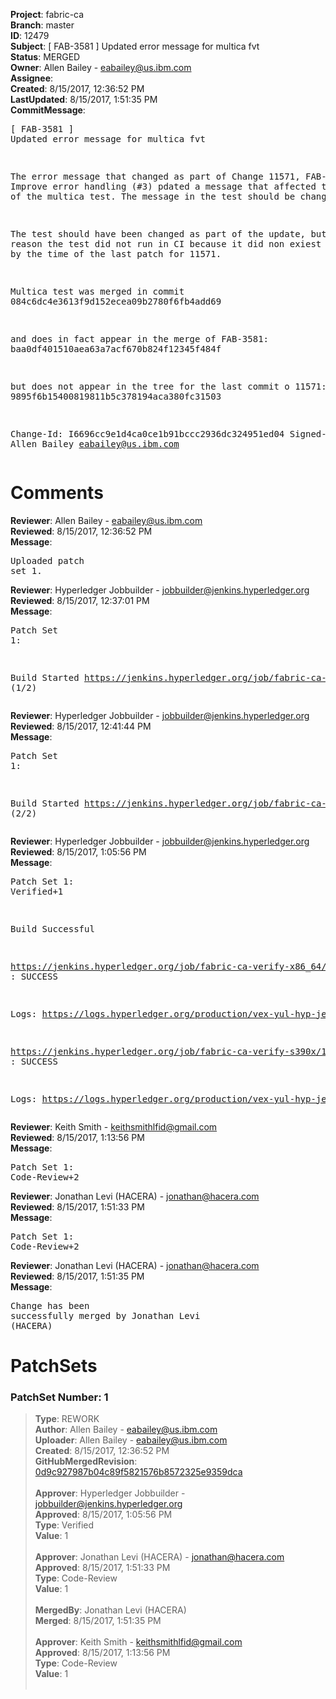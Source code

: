 <strong>Project</strong>: fabric-ca<br><strong>Branch</strong>: master<br><strong>ID</strong>: 12479<br><strong>Subject</strong>: [ FAB-3581 ] Updated error message for multica fvt<br><strong>Status</strong>: MERGED<br><strong>Owner</strong>: Allen Bailey - eabailey@us.ibm.com<br><strong>Assignee</strong>:<br><strong>Created</strong>: 8/15/2017, 12:36:52 PM<br><strong>LastUpdated</strong>: 8/15/2017, 1:51:35 PM<br><strong>CommitMessage</strong>:<br><pre>[ FAB-3581 ] Updated error message for multica fvt

The error message that changed as part of Change 11571,
FAB-3581 - Improve error handling (#3)
pdated a message that affected the outcome of the multica
test. The message in the test should be changed.

The test should have been changed as part of the
update, but for some reason the test did not run in CI because
it did non exiest in the tree by the time of the last patch
for 11571.

Multica test was merged in commit
084c6dc4e3613f9d152ecea09b2780f6fb4add69

and does in fact appear in the merge of FAB-3581:
baa0df401510aea63a7acf670b824f12345f484f

but does not appear in the tree for the last commit o
11571:
9895f6b15400819811b5c378194aca380fc31503

Change-Id: I6696cc9e1d4ca0ce1b91bccc2936dc324951ed04
Signed-off-by: Allen Bailey <eabailey@us.ibm.com>
</pre><h1>Comments</h1><strong>Reviewer</strong>: Allen Bailey - eabailey@us.ibm.com<br><strong>Reviewed</strong>: 8/15/2017, 12:36:52 PM<br><strong>Message</strong>: <pre>Uploaded patch set 1.</pre><strong>Reviewer</strong>: Hyperledger Jobbuilder - jobbuilder@jenkins.hyperledger.org<br><strong>Reviewed</strong>: 8/15/2017, 12:37:01 PM<br><strong>Message</strong>: <pre>Patch Set 1:

Build Started https://jenkins.hyperledger.org/job/fabric-ca-verify-s390x/1594/ (1/2)</pre><strong>Reviewer</strong>: Hyperledger Jobbuilder - jobbuilder@jenkins.hyperledger.org<br><strong>Reviewed</strong>: 8/15/2017, 12:41:44 PM<br><strong>Message</strong>: <pre>Patch Set 1:

Build Started https://jenkins.hyperledger.org/job/fabric-ca-verify-x86_64/1590/ (2/2)</pre><strong>Reviewer</strong>: Hyperledger Jobbuilder - jobbuilder@jenkins.hyperledger.org<br><strong>Reviewed</strong>: 8/15/2017, 1:05:56 PM<br><strong>Message</strong>: <pre>Patch Set 1: Verified+1

Build Successful 

https://jenkins.hyperledger.org/job/fabric-ca-verify-x86_64/1590/ : SUCCESS

Logs: https://logs.hyperledger.org/production/vex-yul-hyp-jenkins-1/fabric-ca-verify-x86_64/1590

https://jenkins.hyperledger.org/job/fabric-ca-verify-s390x/1594/ : SUCCESS

Logs: https://logs.hyperledger.org/production/vex-yul-hyp-jenkins-1/fabric-ca-verify-s390x/1594</pre><strong>Reviewer</strong>: Keith Smith - keithsmithlfid@gmail.com<br><strong>Reviewed</strong>: 8/15/2017, 1:13:56 PM<br><strong>Message</strong>: <pre>Patch Set 1: Code-Review+2</pre><strong>Reviewer</strong>: Jonathan Levi (HACERA) - jonathan@hacera.com<br><strong>Reviewed</strong>: 8/15/2017, 1:51:33 PM<br><strong>Message</strong>: <pre>Patch Set 1: Code-Review+2</pre><strong>Reviewer</strong>: Jonathan Levi (HACERA) - jonathan@hacera.com<br><strong>Reviewed</strong>: 8/15/2017, 1:51:35 PM<br><strong>Message</strong>: <pre>Change has been successfully merged by Jonathan Levi (HACERA)</pre><h1>PatchSets</h1><h3>PatchSet Number: 1</h3><blockquote><strong>Type</strong>: REWORK<br><strong>Author</strong>: Allen Bailey - eabailey@us.ibm.com<br><strong>Uploader</strong>: Allen Bailey - eabailey@us.ibm.com<br><strong>Created</strong>: 8/15/2017, 12:36:52 PM<br><strong>GitHubMergedRevision</strong>: [0d9c927987b04c89f5821576b8572325e9359dca](https://github.com/hyperledger-gerrit-archive/fabric-ca/commit/0d9c927987b04c89f5821576b8572325e9359dca)<br><br><strong>Approver</strong>: Hyperledger Jobbuilder - jobbuilder@jenkins.hyperledger.org<br><strong>Approved</strong>: 8/15/2017, 1:05:56 PM<br><strong>Type</strong>: Verified<br><strong>Value</strong>: 1<br><br><strong>Approver</strong>: Jonathan Levi (HACERA) - jonathan@hacera.com<br><strong>Approved</strong>: 8/15/2017, 1:51:33 PM<br><strong>Type</strong>: Code-Review<br><strong>Value</strong>: 1<br><br><strong>MergedBy</strong>: Jonathan Levi (HACERA)<br><strong>Merged</strong>: 8/15/2017, 1:51:35 PM<br><br><strong>Approver</strong>: Keith Smith - keithsmithlfid@gmail.com<br><strong>Approved</strong>: 8/15/2017, 1:13:56 PM<br><strong>Type</strong>: Code-Review<br><strong>Value</strong>: 1<br><br></blockquote>